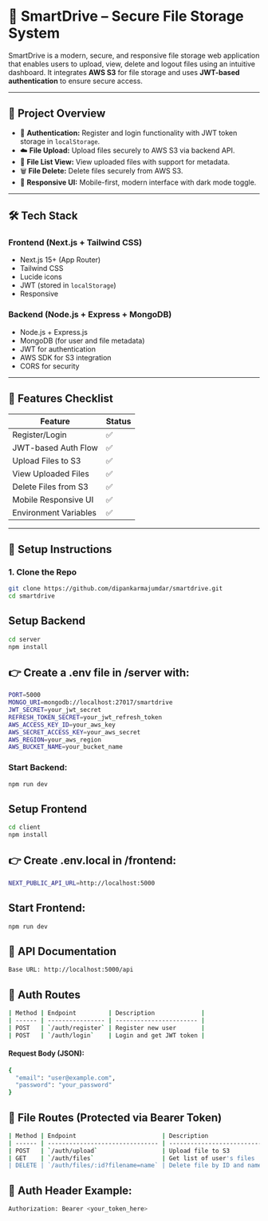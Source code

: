 # 🚀 SmartDrive – Secure File Storage System

SmartDrive is a modern, secure, and responsive file storage web application that enables users to upload, view, delete and logout files using an intuitive dashboard. It integrates **AWS S3** for file storage and uses **JWT-based authentication** to ensure secure access.

---

## 🧠 Project Overview

- 🔐 **Authentication:** Register and login functionality with JWT token storage in `localStorage`.
- ☁️ **File Upload:** Upload files securely to AWS S3 via backend API.
- 📂 **File List View:** View uploaded files with support for metadata.
- 🗑️ **File Delete:** Delete files securely from AWS S3.
- 📱 **Responsive UI:** Mobile-first, modern interface with dark mode toggle.

---

## 🛠️ Tech Stack

### Frontend (Next.js + Tailwind CSS)

- Next.js 15+ (App Router)
- Tailwind CSS
- Lucide icons
- JWT (stored in `localStorage`)
- Responsive

### Backend (Node.js + Express + MongoDB)

- Node.js + Express.js
- MongoDB (for user and file metadata)
- JWT for authentication
- AWS SDK for S3 integration
- CORS for security

---

## 🧪 Features Checklist

| Feature               | Status |
| --------------------- | ------ |
| Register/Login        | ✅     |
| JWT-based Auth Flow   | ✅     |
| Upload Files to S3    | ✅     |
| View Uploaded Files   | ✅     |
| Delete Files from S3  | ✅     |
| Mobile Responsive UI  | ✅     |
| Environment Variables | ✅     |

---

## 🚀 Setup Instructions

### 1. Clone the Repo

```bash
git clone https://github.com/dipankarmajumdar/smartdrive.git
cd smartdrive
```

## Setup Backend

```bash
cd server
npm install
```

## 👉 Create a .env file in /server with:

```bash
PORT=5000
MONGO_URI=mongodb://localhost:27017/smartdrive
JWT_SECRET=your_jwt_secret
REFRESH_TOKEN_SECRET=your_jwt_refresh_token
AWS_ACCESS_KEY_ID=your_aws_key
AWS_SECRET_ACCESS_KEY=your_aws_secret
AWS_REGION=your_aws_region
AWS_BUCKET_NAME=your_bucket_name
```

### Start Backend:

```bash
npm run dev
```

## Setup Frontend

```bash
cd client
npm install
```

## 👉 Create .env.local in /frontend:

```bash
NEXT_PUBLIC_API_URL=http://localhost:5000
```

## Start Frontend:

```bash
npm run dev
```

## 📡 API Documentation

```bash
Base URL: http://localhost:5000/api
```

## 🧾 Auth Routes

```bash
| Method | Endpoint         | Description             |
| ------ | ---------------- | ----------------------- |
| POST   | `/auth/register` | Register new user       |
| POST   | `/auth/login`    | Login and get JWT token |
```

#### Request Body (JSON):

```bash
{
  "email": "user@example.com",
  "password": "your_password"
}
```

## 📁 File Routes (Protected via Bearer Token)

```bash
| Method | Endpoint                        | Description                |
| ------ | ------------------------------- | -------------------------- |
| POST   | `/auth/upload`                  | Upload file to S3          |
| GET    | `/auth/files`                   | Get list of user's files   |
| DELETE | `/auth/files/:id?filename=name` | Delete file by ID and name |
```

## 🔐 Auth Header Example:

```bash
Authorization: Bearer <your_token_here>
```
